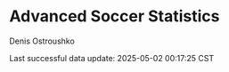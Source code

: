 # Advanced Soccer Statistics
Denis Ostroushko

<!-- gfm -->

Last successful data update: 2025-05-02 00:17:25 CST
